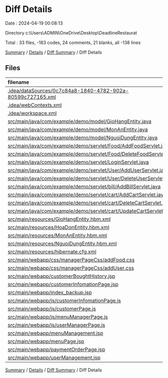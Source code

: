 # Diff Details

Date : 2024-04-19 00:08:13

Directory c:\\Users\\ADMIN\\OneDrive\\Desktop\\DeadlineRestaurat

Total : 33 files,  -183 codes, 24 comments, 21 blanks, all -138 lines

[Summary](results.md) / [Details](details.md) / [Diff Summary](diff.md) / Diff Details

## Files
| filename | language | code | comment | blank | total |
| :--- | :--- | ---: | ---: | ---: | ---: |
| [.idea/dataSources/0c7c84a8-1840-4782-902a-80599c727165.xml](/.idea/dataSources/0c7c84a8-1840-4782-902a-80599c727165.xml) | XML | -8 | 0 | 0 | -8 |
| [.idea/webContexts.xml](/.idea/webContexts.xml) | XML | 1 | 0 | 0 | 1 |
| [.idea/workspace.xml](/.idea/workspace.xml) | XML | 10 | 0 | 0 | 10 |
| [src/main/java/com/example/demo/model/GioHangEntity.java](/src/main/java/com/example/demo/model/GioHangEntity.java) | Java | -16 | 0 | 0 | -16 |
| [src/main/java/com/example/demo/model/MonAnEntity.java](/src/main/java/com/example/demo/model/MonAnEntity.java) | Java | 10 | 0 | 4 | 14 |
| [src/main/java/com/example/demo/model/NguoiDungEntity.java](/src/main/java/com/example/demo/model/NguoiDungEntity.java) | Java | 17 | 0 | 6 | 23 |
| [src/main/java/com/example/demo/servlet/Food/AddFoodServlet.java](/src/main/java/com/example/demo/servlet/Food/AddFoodServlet.java) | Java | 46 | 2 | 9 | 57 |
| [src/main/java/com/example/demo/servlet/Food/DeleteFoodServlet.java](/src/main/java/com/example/demo/servlet/Food/DeleteFoodServlet.java) | Java | 28 | 0 | 6 | 34 |
| [src/main/java/com/example/demo/servlet/LoginServlet.java](/src/main/java/com/example/demo/servlet/LoginServlet.java) | Java | 21 | 0 | 0 | 21 |
| [src/main/java/com/example/demo/servlet/User/AddUserServlet.java](/src/main/java/com/example/demo/servlet/User/AddUserServlet.java) | Java | 51 | 2 | 8 | 61 |
| [src/main/java/com/example/demo/servlet/User/DeleteUserServlet.java](/src/main/java/com/example/demo/servlet/User/DeleteUserServlet.java) | Java | 25 | 0 | 6 | 31 |
| [src/main/java/com/example/demo/servlet/bill/AddBillServlet.java](/src/main/java/com/example/demo/servlet/bill/AddBillServlet.java) | Java | 48 | 1 | 11 | 60 |
| [src/main/java/com/example/demo/servlet/cart/AddCartServlet.java](/src/main/java/com/example/demo/servlet/cart/AddCartServlet.java) | Java | 60 | 0 | 15 | 75 |
| [src/main/java/com/example/demo/servlet/cart/DeleteCartServlet.java](/src/main/java/com/example/demo/servlet/cart/DeleteCartServlet.java) | Java | 3 | 0 | 2 | 5 |
| [src/main/java/com/example/demo/servlet/cart/UpdateCartServlet.java](/src/main/java/com/example/demo/servlet/cart/UpdateCartServlet.java) | Java | 3 | 0 | 2 | 5 |
| [src/main/resources/GioHangEntity.hbm.xml](/src/main/resources/GioHangEntity.hbm.xml) | XML | -4 | 0 | 3 | -1 |
| [src/main/resources/HoaDonEntity.hbm.xml](/src/main/resources/HoaDonEntity.hbm.xml) | XML | 1 | 0 | 0 | 1 |
| [src/main/resources/MonAnEntity.hbm.xml](/src/main/resources/MonAnEntity.hbm.xml) | XML | 7 | 0 | 1 | 8 |
| [src/main/resources/NguoiDungEntity.hbm.xml](/src/main/resources/NguoiDungEntity.hbm.xml) | XML | 7 | 0 | 1 | 8 |
| [src/main/resources/hibernate.cfg.xml](/src/main/resources/hibernate.cfg.xml) | XML | 1 | 0 | 0 | 1 |
| [src/main/webapp/css/managerPageCss/addFood.css](/src/main/webapp/css/managerPageCss/addFood.css) | CSS | 27 | 1 | 4 | 32 |
| [src/main/webapp/css/managerPageCss/addUser.css](/src/main/webapp/css/managerPageCss/addUser.css) | CSS | 27 | 1 | 4 | 32 |
| [src/main/webapp/customerBoughtHistory.jsp](/src/main/webapp/customerBoughtHistory.jsp) | HTML | -41 | 0 | -3 | -44 |
| [src/main/webapp/customerInfomationPage.jsp](/src/main/webapp/customerInfomationPage.jsp) | HTML | 6 | 0 | 0 | 6 |
| [src/main/webapp/index_backup.jsp](/src/main/webapp/index_backup.jsp) | HTML | -520 | -3 | -57 | -580 |
| [src/main/webapp/js/customerInfomationPage.js](/src/main/webapp/js/customerInfomationPage.js) | JavaScript | -4 | 0 | -1 | -5 |
| [src/main/webapp/js/customerPage.js](/src/main/webapp/js/customerPage.js) | JavaScript | 18 | 3 | 6 | 27 |
| [src/main/webapp/js/menuManagerPage.js](/src/main/webapp/js/menuManagerPage.js) | JavaScript | 36 | 8 | 10 | 54 |
| [src/main/webapp/js/userManagerPage.js](/src/main/webapp/js/userManagerPage.js) | JavaScript | 33 | 9 | 11 | 53 |
| [src/main/webapp/menuManagement.jsp](/src/main/webapp/menuManagement.jsp) | HTML | -24 | 0 | -11 | -35 |
| [src/main/webapp/menuPage.jsp](/src/main/webapp/menuPage.jsp) | HTML | -43 | 0 | -6 | -49 |
| [src/main/webapp/paymentOrderPage.jsp](/src/main/webapp/paymentOrderPage.jsp) | HTML | 0 | 0 | -1 | -1 |
| [src/main/webapp/userManagement.jsp](/src/main/webapp/userManagement.jsp) | HTML | -9 | 0 | -9 | -18 |

[Summary](results.md) / [Details](details.md) / [Diff Summary](diff.md) / Diff Details